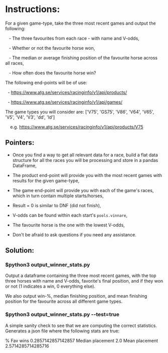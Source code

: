 # Instructions:

For a given game-type, take the three most recent games and output the following:

   - The three favourites from each race - with name and V-odds,

   - Whether or not the favourite horse won,

   - The median or average finishing position of the favourite horse across all races,

   - How often does the favourite horse win?

The following end-points will be of use:

  - https://www.atg.se/services/racinginfo/v1/api/products/<gameType>

  - https://www.atg.se/services/racinginfo/v1/api/games/<gameID>

The game types you will consider are: ['V75', 'GS75', 'V86', 'V64', 'V65', 'V5', 'V4', 'V3', 'dd', 'ld']

    e.g. https://www.atg.se/services/racinginfo/v1/api/products/V75

## Pointers:

* Once you find a way to get all relevant data for a race, build a flat data structure for all the races you will be processing and store in a pandas DataFrame,

* The product end-point will provide you with the most recent games with results for the given game-type,

* The game end-point will provide you with each of the game's races, which in turn contain multiple starts/horses,

* Result = 0 is similar to DNF (did not finish),

* V-odds can be found within each start's `pools.vinnare`,

* The favourite horse is the one with the lowest V-odds,

* Don't be afraid to ask questions if you need any assistance.


 ## Solution:

 ### $python3 output_winner_stats.py
 Output a dataframe containing the three most recent games, with the top
 three horses with name and V-odds, favorite's final position, and if they
 won or not (1 indicates a win, 0 everything else). 

 We also output win-%, median finishing position, and mean finishing position for the favourite across all different game types. 

### $python3 output_winner_stats.py --test=true
A simple sanity check to see that we are computing the correct statistics. 
Generates a json file  where the following stats are true: 

% Fav wins 0.2857142857142857
Median placement 2.0
Mean placement 2.5714285714285716



